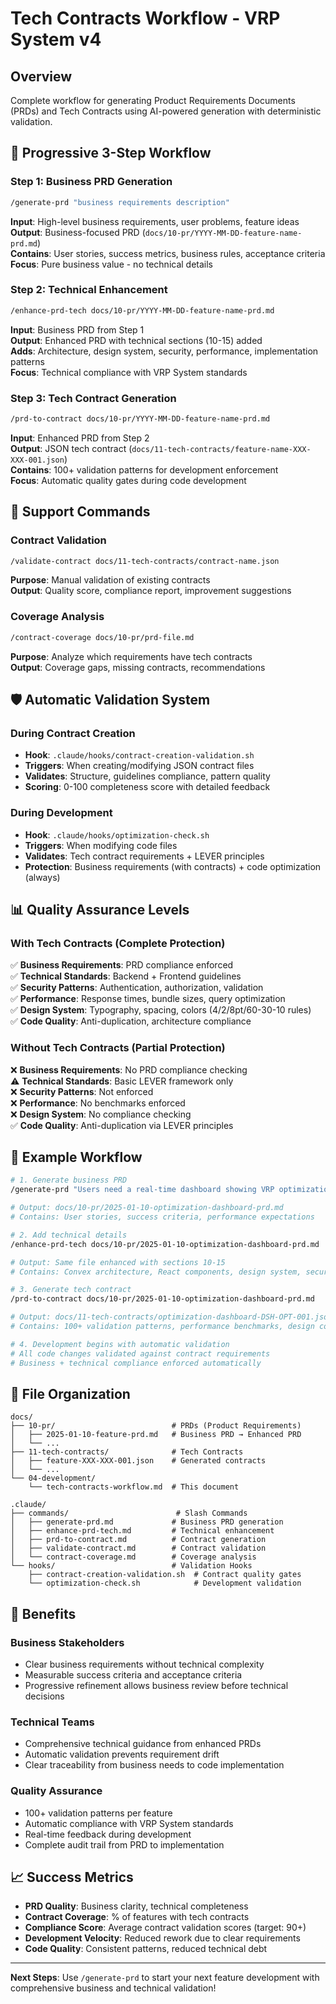 # Tech Contracts Workflow - VRP System v4

## Overview

Complete workflow for generating Product Requirements Documents (PRDs) and Tech Contracts using AI-powered generation with deterministic validation.

## 🎯 Progressive 3-Step Workflow

### Step 1: Business PRD Generation
```bash
/generate-prd "business requirements description"
```

**Input**: High-level business requirements, user problems, feature ideas  
**Output**: Business-focused PRD (`docs/10-pr/YYYY-MM-DD-feature-name-prd.md`)  
**Contains**: User stories, success metrics, business rules, acceptance criteria  
**Focus**: Pure business value - no technical details  

### Step 2: Technical Enhancement  
```bash
/enhance-prd-tech docs/10-pr/YYYY-MM-DD-feature-name-prd.md
```

**Input**: Business PRD from Step 1  
**Output**: Enhanced PRD with technical sections (10-15) added  
**Adds**: Architecture, design system, security, performance, implementation patterns  
**Focus**: Technical compliance with VRP System standards  

### Step 3: Tech Contract Generation
```bash
/prd-to-contract docs/10-pr/YYYY-MM-DD-feature-name-prd.md
```

**Input**: Enhanced PRD from Step 2  
**Output**: JSON tech contract (`docs/11-tech-contracts/feature-name-XXX-XXX-001.json`)  
**Contains**: 100+ validation patterns for development enforcement  
**Focus**: Automatic quality gates during code development  

## 🔧 Support Commands

### Contract Validation
```bash
/validate-contract docs/11-tech-contracts/contract-name.json
```
**Purpose**: Manual validation of existing contracts  
**Output**: Quality score, compliance report, improvement suggestions  

### Coverage Analysis
```bash
/contract-coverage docs/10-pr/prd-file.md
```
**Purpose**: Analyze which requirements have tech contracts  
**Output**: Coverage gaps, missing contracts, recommendations  

## 🛡️ Automatic Validation System

### During Contract Creation
- **Hook**: `.claude/hooks/contract-creation-validation.sh`
- **Triggers**: When creating/modifying JSON contract files
- **Validates**: Structure, guidelines compliance, pattern quality
- **Scoring**: 0-100 completeness score with detailed feedback

### During Development  
- **Hook**: `.claude/hooks/optimization-check.sh`
- **Triggers**: When modifying code files
- **Validates**: Tech contract requirements + LEVER principles
- **Protection**: Business requirements (with contracts) + code optimization (always)

## 📊 Quality Assurance Levels

### With Tech Contracts (Complete Protection)
✅ **Business Requirements**: PRD compliance enforced  
✅ **Technical Standards**: Backend + Frontend guidelines  
✅ **Security Patterns**: Authentication, authorization, validation  
✅ **Performance**: Response times, bundle sizes, query optimization  
✅ **Design System**: Typography, spacing, colors (4/2/8pt/60-30-10 rules)  
✅ **Code Quality**: Anti-duplication, architecture compliance  

### Without Tech Contracts (Partial Protection)  
❌ **Business Requirements**: No PRD compliance checking  
⚠️ **Technical Standards**: Basic LEVER framework only  
❌ **Security Patterns**: Not enforced  
❌ **Performance**: No benchmarks enforced  
❌ **Design System**: No compliance checking  
✅ **Code Quality**: Anti-duplication via LEVER principles  

## 🎯 Example Workflow

```bash
# 1. Generate business PRD
/generate-prd "Users need a real-time dashboard showing VRP optimization progress with customizable widgets and performance metrics"

# Output: docs/10-pr/2025-01-10-optimization-dashboard-prd.md
# Contains: User stories, success criteria, performance expectations

# 2. Add technical details
/enhance-prd-tech docs/10-pr/2025-01-10-optimization-dashboard-prd.md

# Output: Same file enhanced with sections 10-15
# Contains: Convex architecture, React components, design system, security

# 3. Generate tech contract  
/prd-to-contract docs/10-pr/2025-01-10-optimization-dashboard-prd.md

# Output: docs/11-tech-contracts/optimization-dashboard-DSH-OPT-001.json
# Contains: 100+ validation patterns, performance benchmarks, design compliance

# 4. Development begins with automatic validation
# All code changes validated against contract requirements
# Business + technical compliance enforced automatically
```

## 📁 File Organization

```
docs/
├── 10-pr/                          # PRDs (Product Requirements)
│   ├── 2025-01-10-feature-prd.md   # Business PRD → Enhanced PRD
│   └── ...
├── 11-tech-contracts/              # Tech Contracts  
│   ├── feature-XXX-XXX-001.json    # Generated contracts
│   └── ...
└── 04-development/
    └── tech-contracts-workflow.md  # This document

.claude/
├── commands/                        # Slash Commands
│   ├── generate-prd.md             # Business PRD generation
│   ├── enhance-prd-tech.md         # Technical enhancement  
│   ├── prd-to-contract.md          # Contract generation
│   ├── validate-contract.md        # Contract validation
│   └── contract-coverage.md        # Coverage analysis
└── hooks/                          # Validation Hooks
    ├── contract-creation-validation.sh  # Contract quality gates
    └── optimization-check.sh            # Development validation
```

## 🚀 Benefits

### **Business Stakeholders**
- Clear business requirements without technical complexity
- Measurable success criteria and acceptance criteria
- Progressive refinement allows business review before technical decisions

### **Technical Teams**  
- Comprehensive technical guidance from enhanced PRDs
- Automatic validation prevents requirement drift
- Clear traceability from business needs to code implementation

### **Quality Assurance**
- 100+ validation patterns per feature
- Automatic compliance with VRP System standards  
- Real-time feedback during development
- Complete audit trail from PRD to implementation

## 📈 Success Metrics

- **PRD Quality**: Business clarity, technical completeness
- **Contract Coverage**: % of features with tech contracts  
- **Compliance Score**: Average contract validation scores (target: 90+)
- **Development Velocity**: Reduced rework due to clear requirements
- **Code Quality**: Consistent patterns, reduced technical debt

---

**Next Steps**: Use `/generate-prd` to start your next feature development with comprehensive business and technical validation!